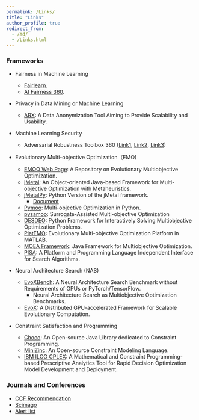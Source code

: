 ```yaml
---
permalink: /Links/
title: "Links"
author_profile: true
redirect_from: 
  - /md/
  - /Links.html
---
```


<!--
<font color=Blue>Framework and Platform</font>
-->



### Frameworks

- Fairness in Machine Learning
  - [Fairlearn](https://fairlearn.org/).
  - [AI Fairness 360](https://ai-fairness-360.org/).  

- Privacy in Data Mining or Machine Learning
  - [ARX](https://github.com/arx-deidentifier/arx): A Data Anonymization Tool Aiming to Provide Scalability and Usability. 

- Machine Learning Security
  - Adversarial Robustness Toolbox 360 ([Link1](https://github.com/Trusted-AI/adversarial-robustness-toolbox), [Link2](https://www.ibm.com/blogs/research/2019/09/adversarial-robustness-360-toolbox-v1-0/), [Link3](https://github.com/Trusted-AI/adversarial-robustness-toolbox/wiki/))

- Evolutionary Multi-objective Optimization（EMO)
  - [EMOO Web Page](http://delta.cs.cinvestav.mx/~ccoello/EMOO/): A Repository on Evolutionary Multiobjective Optimization.
  - [jMetal](https://github.com/jMetal/jMetal): An Object-oriented Java-based Framework for Multi-objective Optimization with Metaheuristics. 
  - [jMetalPy](https://github.com/jMetal/jMetalPy): Python Version of the jMetal framework.
    - [Document](https://jmetal.github.io/jMetalPy/tutorials.html)
  - [Pymoo](https://pymoo.org/): Multi-objective Optimization in Python.
  - [pysamoo](https://anyoptimization.com/projects/pysamoo/): Surrogate-Assisted Multi-objective Optimization 
  - [DESDEO](https://desdeo.misitano.xyz/): Python Framework for Interactively Solving Multiobjective Optimization Problems.
  - [PlatEMO](https://github.com/BIMK/PlatEMO): Evolutionary Multi-objective Optimization Platform in MATLAB.
  - [MOEA Framework](http://moeaframework.org/): Java Framework for Multiobjective Optimization.
  - [PISA](https://sop.tik.ee.ethz.ch/pisa/?page=principles.php): A Platform and Programming Language Independent Interface for Search Algorithms.

- Neural Architecture Search (NAS)
  - [EvoXBench](https://github.com/EMI-Group/evoxbench): A Neural Architecture Search Benchmark without Requirements of GPUs or PyTorch/TensorFlow.
    - Neural Architecture Search as Multiobjective Optimization Benchmarks.
  - [EvoX](https://github.com/EMI-Group/evox): A Distributed GPU-accelerated Framework for Scalable Evolutionary Computation.

- Constraint Satisfaction and Programming
  - [Choco](https://choco-solver.org/): An Open-source Java Library dedicated to Constraint Programming. 
  - [MiniZinc](https://www.minizinc.org/): An Open-source Constraint Modeling Language.
  - [IBM ILOG CPLEX](https://www.ibm.com/docs/en/icos/20.1.0): A Mathematical and Constraint Programming-based Prescriptive Analytics Tool for Rapid Decision Optimization Model Development and Deployment.


### Journals and Conferences

- [CCF Recommendation](https://www.ccf.org.cn/Academic_Evaluation/By_category/)
- [Scimago](https://www.scimagojr.com/)
- [Alert list](https://earlywarning.fenqubiao.com/#/)



